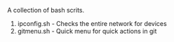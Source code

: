 A collection of bash scrits.

1) ipconfig.sh - Checks the entire network for devices
2) gitmenu.sh - Quick menu for quick actions in git
